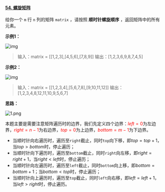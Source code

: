 #### [54. 螺旋矩阵](https://leetcode-cn.com/problems/spiral-matrix/)

给你一个 `m` 行 `n` 列的矩阵 `matrix` ，请按照 **顺时针螺旋顺序** ，返回矩阵中的所有元素。

**示例1：**

![img](https://assets.leetcode.com/uploads/2020/11/13/spiral1.jpg)

> 输入：matrix = [[1,2,3],[4,5,6],[7,8,9]]
> 输出：[1,2,3,6,9,8,7,4,5]

**示例2：**

![img](https://assets.leetcode.com/uploads/2020/11/13/spiral.jpg)

> 输入：matrix = [[1,2,3,4],[5,6,7,8],[9,10,11,12]]
> 输出：[1,2,3,4,8,12,11,10,9,5,6,7]



**思路：**

![1.png](https://gitee.com/hongkong9771/csdn-blog-map-bed/raw/master/3.LeetCode%E4%B8%93%E9%A2%98/0054.%E8%9E%BA%E6%97%8B%E7%9F%A9%E9%98%B5/1.png)

​		本题主要是需要注意矩阵遍历时的边界，我们先定义四个边界：<font color=red>$left=0$</font>为左边界，<font color=red>$right=n-1$</font>为右边界，<font color=red>$top=0$</font>为上边界，<font color=red>$bottom=m-1$</font>为下边界。

- 当顺时针向右遍历时，遍历至`right`截止，同时`top`向下移，即$top=top+1$，当$top>bottom$时，停止遍历；
- 当顺时针向下遍历时，遍历至`bottom`截止，同时`right`向左移，即$right=right+1$，当$right<left$时，停止遍历；
- 当顺时针向左遍历时，遍历至`left`截止，同时`bottom`向上移，即$bottom=bottom+1$；当$bottom<top$时，停止遍历；
- 当顺时针向上遍历时，遍历至`top`截止，同时`left`向右移，即$left=left+1$，当$left>right$时，停止遍历。

